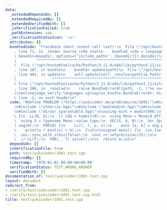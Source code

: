 ```yaml
---
data:
  _extendedDependsOn: []
  _extendedRequiredBy: []
  _extendedVerifiedWith: []
  _isVerificationFailed: true
  _pathExtension: cpp
  _verificationStatusIcon: ':x:'
  attributes: {}
  bundledCode: "Traceback (most recent call last):\n  File \"/opt/hostedtoolcache/Python/3.11.0/x64/lib/python3.11/site-packages/onlinejudge_verify/documentation/build.py\"\
    , line 71, in _render_source_code_stat\n    bundled_code = language.bundle(stat.path,\
    \ basedir=basedir, options={'include_paths': [basedir]}).decode()\n          \
    \         ^^^^^^^^^^^^^^^^^^^^^^^^^^^^^^^^^^^^^^^^^^^^^^^^^^^^^^^^^^^^^^^^^^^^^^^^^^^^^^^^^\n\
    \  File \"/opt/hostedtoolcache/Python/3.11.0/x64/lib/python3.11/site-packages/onlinejudge_verify/languages/cplusplus.py\"\
    , line 187, in bundle\n    bundler.update(path)\n  File \"/opt/hostedtoolcache/Python/3.11.0/x64/lib/python3.11/site-packages/onlinejudge_verify/languages/cplusplus_bundle.py\"\
    , line 401, in update\n    self.update(self._resolve(pathlib.Path(included), included_from=path))\n\
    \                ^^^^^^^^^^^^^^^^^^^^^^^^^^^^^^^^^^^^^^^^^^^^^^^^^^^^^^^^^\n \
    \ File \"/opt/hostedtoolcache/Python/3.11.0/x64/lib/python3.11/site-packages/onlinejudge_verify/languages/cplusplus_bundle.py\"\
    , line 260, in _resolve\n    raise BundleErrorAt(path, -1, \"no such header\"\
    )\nonlinejudge_verify.languages.cplusplus_bundle.BundleErrorAt: ds/xor_sparsetable.hpp:\
    \ line -1: no such header\n"
  code: "#define PROBLEM \"https://yukicoder.me/problems/no/1891\"\n#include \"my_template.hpp\"\
    \n#include \"other/io.hpp\"\n#include \"mod/modint.hpp\"\n#include \"alg/monoid/affine.hpp\"\
    \n#include \"ds/xor_sparsetable.hpp\"\n\nusing mint = modint998;\n\nvoid solve()\
    \ {\n  LL(N, Q);\n  ll LOG = topbit(N);\n  using Mono = Monoid_Affine<mint>;\n\
    \  using X = typename Mono::value_type;\n  VEC(X, A, N);\n  Xor_SparseTable<Mono>\
    \ seg(A);\n  FOR(Q) {\n    LL(l, r, p, x);\n    auto [a, b] = seg.prod(l, r, p);\n\
    \    print(a * mint(x) + b);\n  }\n}\n\nsigned main() {\n  cin.tie(nullptr);\n\
    \  ios::sync_with_stdio(false);\n  cout << setprecision(15);\n\n  ll T = 1;\n\
    \  // LL(T);\n  FOR(_, T) solve();\n\n  return 0;\n}\n"
  dependsOn: []
  isVerificationFile: true
  path: test/yukicoder/1891.test.cpp
  requiredBy: []
  timestamp: '1970-01-01 00:00:00+00:00'
  verificationStatus: TEST_WRONG_ANSWER
  verifiedWith: []
documentation_of: test/yukicoder/1891.test.cpp
layout: document
redirect_from:
- /verify/test/yukicoder/1891.test.cpp
- /verify/test/yukicoder/1891.test.cpp.html
title: test/yukicoder/1891.test.cpp
---
```

